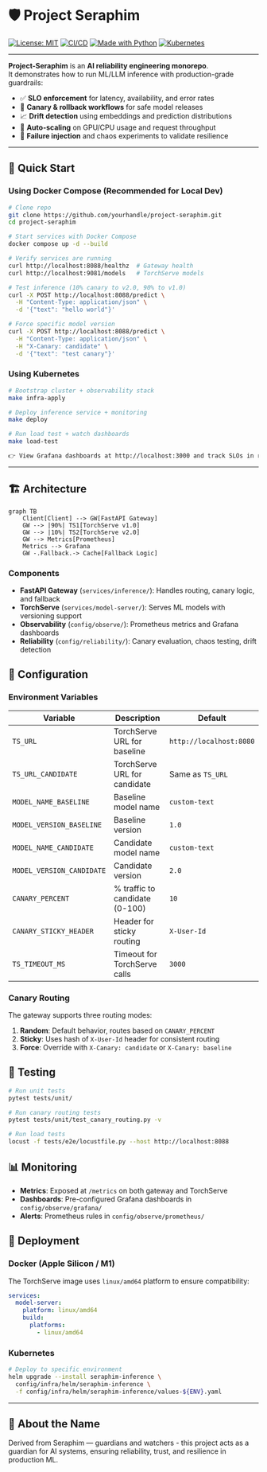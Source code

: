 # 🛡️ Project Seraphim

[![License: MIT](https://img.shields.io/badge/License-MIT-blue.svg)](LICENSE)
[![CI/CD](https://github.com/yourhandle/project-seraphim/actions/workflows/ci.yml/badge.svg)](https://github.com/yourhandle/project-seraphim/actions)
[![Made with Python](https://img.shields.io/badge/Python-3.10+-yellow.svg)](https://www.python.org/)
[![Kubernetes](https://img.shields.io/badge/Kubernetes-1.29+-brightgreen.svg)](https://kubernetes.io/)

---

**Project-Seraphim** is an **AI reliability engineering monorepo**.  
It demonstrates how to run ML/LLM inference with production-grade guardrails:

- ✅ **SLO enforcement** for latency, availability, and error rates  
- 🔄 **Canary & rollback workflows** for safe model releases  
- 📈 **Drift detection** using embeddings and prediction distributions  
- 🔧 **Auto-scaling** on GPU/CPU usage and request throughput  
- 🧪 **Failure injection** and chaos experiments to validate resilience  

---

## 🚀 Quick Start

### Using Docker Compose (Recommended for Local Dev)

```bash
# Clone repo
git clone https://github.com/yourhandle/project-seraphim.git
cd project-seraphim

# Start services with Docker Compose
docker compose up -d --build

# Verify services are running
curl http://localhost:8088/healthz  # Gateway health
curl http://localhost:9081/models   # TorchServe models

# Test inference (10% canary to v2.0, 90% to v1.0)
curl -X POST http://localhost:8088/predict \
  -H "Content-Type: application/json" \
  -d '{"text": "hello world"}'

# Force specific model version
curl -X POST http://localhost:8088/predict \
  -H "Content-Type: application/json" \
  -H "X-Canary: candidate" \
  -d '{"text": "test canary"}'
```

### Using Kubernetes

```bash
# Bootstrap cluster + observability stack
make infra-apply

# Deploy inference service + monitoring
make deploy

# Run load test + watch dashboards  
make load-test

👉 View Grafana dashboards at http://localhost:3000 and track SLOs in real time.
```

---

## 🏗️ Architecture

```mermaid
graph TB
    Client[Client] --> GW[FastAPI Gateway]
    GW --> |90%| TS1[TorchServe v1.0]
    GW --> |10%| TS2[TorchServe v2.0]
    GW --> Metrics[Prometheus]
    Metrics --> Grafana
    GW -.Fallback.-> Cache[Fallback Logic]
```

### Components

- **FastAPI Gateway** (`services/inference/`): Handles routing, canary logic, and fallback
- **TorchServe** (`services/model-server/`): Serves ML models with versioning support
- **Observability** (`config/observe/`): Prometheus metrics and Grafana dashboards
- **Reliability** (`config/reliability/`): Canary evaluation, chaos testing, drift detection

## 🔧 Configuration

### Environment Variables

| Variable | Description | Default |
|----------|-------------|---------|  
| `TS_URL` | TorchServe URL for baseline | `http://localhost:8080` |
| `TS_URL_CANDIDATE` | TorchServe URL for candidate | Same as `TS_URL` |
| `MODEL_NAME_BASELINE` | Baseline model name | `custom-text` |
| `MODEL_VERSION_BASELINE` | Baseline version | `1.0` |
| `MODEL_NAME_CANDIDATE` | Candidate model name | `custom-text` |
| `MODEL_VERSION_CANDIDATE` | Candidate version | `2.0` |
| `CANARY_PERCENT` | % traffic to candidate (0-100) | `10` |
| `CANARY_STICKY_HEADER` | Header for sticky routing | `X-User-Id` |
| `TS_TIMEOUT_MS` | Timeout for TorchServe calls | `3000` |

### Canary Routing

The gateway supports three routing modes:

1. **Random**: Default behavior, routes based on `CANARY_PERCENT`
2. **Sticky**: Uses hash of `X-User-Id` header for consistent routing
3. **Force**: Override with `X-Canary: candidate` or `X-Canary: baseline`

## 🧪 Testing

```bash
# Run unit tests
pytest tests/unit/

# Run canary routing tests
pytest tests/unit/test_canary_routing.py -v

# Run load tests
locust -f tests/e2e/locustfile.py --host http://localhost:8088
```

## 📊 Monitoring

- **Metrics**: Exposed at `/metrics` on both gateway and TorchServe
- **Dashboards**: Pre-configured Grafana dashboards in `config/observe/grafana/`
- **Alerts**: Prometheus rules in `config/observe/prometheus/`

## 🚢 Deployment

### Docker (Apple Silicon / M1)

The TorchServe image uses `linux/amd64` platform to ensure compatibility:

```yaml
services:
  model-server:
    platform: linux/amd64
    build:
      platforms:
        - linux/amd64
```

### Kubernetes

```bash
# Deploy to specific environment
helm upgrade --install seraphim-inference \
  config/infra/helm/seraphim-inference \
  -f config/infra/helm/seraphim-inference/values-${ENV}.yaml
```

---

## 📖 About the Name

Derived from Seraphim — guardians and watchers - this project acts as a guardian for AI systems, ensuring reliability, trust, and resilience in production ML.

